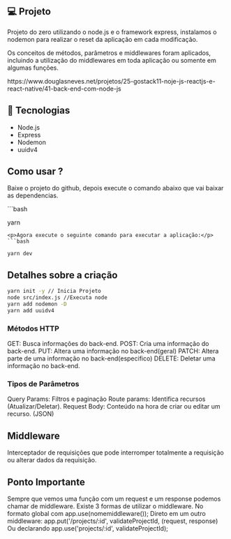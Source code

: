 ## :computer: Projeto
<p>Projeto do zero utilizando o node.js e o framework express, instalamos o nodemon para realizar o reset da aplicação em cada modificação.</p>
<p>Os conceitos de métodos, parâmetros e middlewares foram aplicados, incluindo a utilização do middlewares em toda aplicação ou somente em algumas funções.</p>
<p>https://www.douglasneves.net/projetos/25-gostack11-noje-js-reactjs-e-react-native/41-back-end-com-node-js</p>

## :rocket: Tecnologias
- Node.js
- Express
- Nodemon 
- uuidv4

## Como usar ? 
<p>Baixe o projeto do github, depois execute o comando abaixo que vai baixar as dependencias.</p>
```bash

yarn 

```
<p>Agora execute o seguinte comando para executar a aplicação:</p>
```bash

yarn dev

```

## Detalhes sobre a criação
```bash
yarn init -y // Inicia Projeto
node src/index.js //Executa node
yarn add nodemon -D
yarn add uuidv4
```

### Métodos HTTP
GET: Busca informações do back-end.
POST: Cria uma informação do back-end.
PUT: Altera uma informação no back-end(geral)
PATCH: Altera parte de uma informação no back-end(especifico)
DELETE: Deletar uma informação no back-end.


### Tipos de Parâmetros
Query Params: Filtros e paginação
Route params: Identifica recursos (Atualizar/Deletar).
Request Body: Conteúdo na hora de criar ou editar um recurso. (JSON)


## Middleware
Interceptador de requisições que pode interromper totalmente a requisição ou alterar dados da requisição.

## Ponto Importante
Sempre que vemos uma função com um request e um response podemos chamar de middleware.
Existe 3 formas de utilizar o middleware.
 No formato global com app.use(nomemiddleware());
 Direto em um outro middleware: app.put('/projects/:id', validateProjectId, (request, response)
 Ou declarando app.use('projects/:id', validateProjectId);
